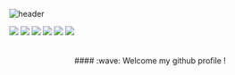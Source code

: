 
![header](https://capsule-render.vercel.app/api?type=rounded&text=inha)

  <img src="https://img.shields.io/badge/vue.js-4FC08D?style=for-the-badge&logo=vue.js&logoColor=white"> 
   <img src="https://img.shields.io/badge/html5-E34F26?style=for-the-badge&logo=html5&logoColor=white"> 
  <img src="https://img.shields.io/badge/css-1572B6?style=for-the-badge&logo=css3&logoColor=white"> 
  <img src="https://img.shields.io/badge/javascript-F7DF1E?style=for-the-badge&logo=javascript&logoColor=black"> 
                              <img src="https://img.shields.io/badge/github-181717?style=for-the-badge&logo=github&logoColor=white">
  <img src="https://img.shields.io/badge/git-F05032?style=for-the-badge&logo=git&logoColor=white">                                                                               
  <div align="center"> 
 <br/>
 <br/>
####  :wave: Welcome my github profile !
</div>
